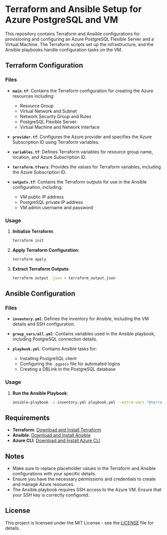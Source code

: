 # Terraform and Ansible Setup for Azure PostgreSQL and VM

This repository contains Terraform and Ansible configurations for provisioning and configuring an Azure PostgreSQL Flexible Server and a Virtual Machine. The Terraform scripts set up the infrastructure, and the Ansible playbooks handle configuration tasks on the VM.

## Terraform Configuration

### Files

- **`main.tf`**: Contains the Terraform configuration for creating the Azure resources including:
  - Resource Group
  - Virtual Network and Subnet
  - Network Security Group and Rules
  - PostgreSQL Flexible Server
  - Virtual Machine and Network Interface

- **`provider.tf`**: Configures the Azure provider and specifies the Azure Subscription ID using Terraform variables.

- **`variables.tf`**: Defines Terraform variables for resource group name, location, and Azure Subscription ID.

- **`terraform.tfvars`**: Provides the values for Terraform variables, including the Azure Subscription ID.

- **`outputs.tf`**: Contains the Terraform outputs for use in the Ansible configuration, including:
  - VM public IP address
  - PostgreSQL private IP address
  - VM admin username and password

### Usage

1. **Initialize Terraform**:
   ```bash
   terraform init
   ```

2. **Apply Terraform Configuration**:
   ```bash
   terraform apply
   ```

3. **Extract Terraform Outputs**:
   ```bash
   terraform output -json > terraform_output.json
   ```

## Ansible Configuration

### Files

- **`inventory.yml`**: Defines the inventory for Ansible, including the VM details and SSH configuration.

- **`group_vars/all.yml`**: Contains variables used in the Ansible playbook, including PostgreSQL connection details.

- **`playbook.yml`**: Contains Ansible tasks for:
  - Installing PostgreSQL client
  - Configuring the `.pgpass` file for automated logins
  - Creating a DBLink in the PostgreSQL database

### Usage

1. **Run the Ansible Playbook**:
   ```bash
   ansible-playbook -i inventory.yml playbook.yml --extra-vars "@terraform_output.json"
   ```

## Requirements

- **Terraform**: [Download and Install Terraform](https://www.terraform.io/downloads.html)
- **Ansible**: [Download and Install Ansible](https://docs.ansible.com/ansible/latest/installation_guide/intro_installation.html)
- **Azure CLI**: [Download and Install Azure CLI](https://docs.microsoft.com/en-us/cli/azure/install-azure-cli)

## Notes

- Make sure to replace placeholder values in the Terraform and Ansible configurations with your specific details.
- Ensure you have the necessary permissions and credentials to create and manage Azure resources.
- The Ansible playbook requires SSH access to the Azure VM. Ensure that your SSH key is correctly configured.

## License

This project is licensed under the MIT License - see the [LICENSE](LICENSE) file for details.